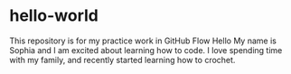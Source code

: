 # hello-world
This repository is for my practice work in GitHub Flow
Hello My name is Sophia and I am excited about learning how to code.
I love spending time with my family, and recently started learning how to crochet.
